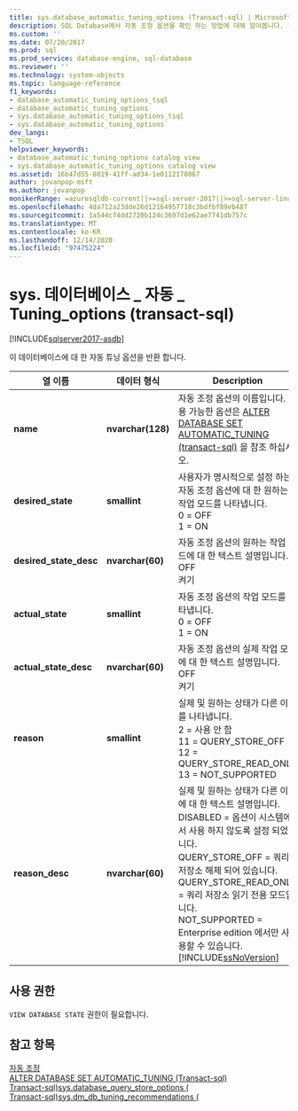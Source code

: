 ```yaml
---
title: sys.database_automatic_tuning_options (Transact-sql) | Microsoft Docs
description: SQL Database에서 자동 조정 옵션을 확인 하는 방법에 대해 알아봅니다. 필요한 권한을 확인 하 고 사용 가능한 추가 리소스를 확인 합니다.
ms.custom: ''
ms.date: 07/20/2017
ms.prod: sql
ms.prod_service: database-engine, sql-database
ms.reviewer: ''
ms.technology: system-objects
ms.topic: language-reference
f1_keywords:
- database_automatic_tuning_options_tsql
- database_automatic_tuning_options
- sys.database_automatic_tuning_options_tsql
- sys.database_automatic_tuning_options
dev_langs:
- TSQL
helpviewer_keywords:
- database_automatic_tuning_options catalog view
- sys.database_automatic_tuning_options catalog view
ms.assetid: 16b47d55-8019-41ff-ad34-1e0112178067
author: jovanpop-msft
ms.author: jovanpop
monikerRange: =azuresqldb-current||>=sql-server-2017||>=sql-server-linux-2017||=azuresqldb-mi-current
ms.openlocfilehash: 4da712a23dde26d12164957718c3bdfbf89eb487
ms.sourcegitcommit: 1a544cf4dd2720b124c3697d1e62ae7741db757c
ms.translationtype: MT
ms.contentlocale: ko-KR
ms.lasthandoff: 12/14/2020
ms.locfileid: "97475224"
---
```

# <a name="sysdatabase_automatic_tuning_options-transact-sql"></a>sys. 데이터베이스 \_ 자동 \_ Tuning_options (transact-sql)
[!INCLUDE[sqlserver2017-asdb](../../includes/applies-to-version/sqlserver2017-asdb.md)]

  이 데이터베이스에 대 한 자동 튜닝 옵션을 반환 합니다.  

|열 이름|데이터 형식|Description|  
|-----------------|---------------|-----------------|  
|**name**|**nvarchar(128)**|자동 조정 옵션의 이름입니다. 사용 가능한 옵션은 [ALTER DATABASE SET AUTOMATIC_TUNING &#40;transact-sql&#41;](../../t-sql/statements/alter-database-transact-sql-set-options.md) 을 참조 하십시오.|  
|**desired_state**|**smallint**|사용자가 명시적으로 설정 하는 자동 조정 옵션에 대 한 원하는 작업 모드를 나타냅니다.<br />0 = OFF<br />1 = ON|  
|**desired_state_desc**|**nvarchar(60)**|자동 조정 옵션의 원하는 작업 모드에 대 한 텍스트 설명입니다.<br />OFF<br />켜기|  
|**actual_state**|**smallint**|자동 조정 옵션의 작업 모드를 나타냅니다.<br />0 = OFF<br />1 = ON|  
|**actual_state_desc**|**nvarchar(60)**|자동 조정 옵션의 실제 작업 모드에 대 한 텍스트 설명입니다.<br />OFF<br />켜기|  
|**reason**|**smallint**|실제 및 원하는 상태가 다른 이유를 나타냅니다.<br />2 = 사용 안 함<br />11 = QUERY_STORE_OFF<br />12 = QUERY_STORE_READ_ONLY<br />13 = NOT_SUPPORTED|   
|**reason_desc**|**nvarchar(60)**|실제 및 원하는 상태가 다른 이유에 대 한 텍스트 설명입니다.<br />DISABLED = 옵션이 시스템에서 사용 하지 않도록 설정 되었습니다.<br />QUERY_STORE_OFF = 쿼리 저장소 해제 되어 있습니다.<br />QUERY_STORE_READ_ONLY = 쿼리 저장소 읽기 전용 모드입니다.<br />NOT_SUPPORTED = Enterprise edition 에서만 사용할 수 있습니다. [!INCLUDE[ssNoVersion](../../includes/ssnoversion-md.md)]| 
  
## <a name="permissions"></a>사용 권한  
 `VIEW DATABASE STATE` 권한이 필요합니다.  
  
## <a name="see-also"></a>참고 항목  
 [자동 조정](../../relational-databases/automatic-tuning/automatic-tuning.md)   
 [ALTER DATABASE SET AUTOMATIC_TUNING &#40;Transact-sql&#41;](../../t-sql/statements/alter-database-transact-sql-set-options.md)   
 [Transact-sql&#41;sys.database_query_store_options &#40;](../../relational-databases/system-catalog-views/sys-database-query-store-options-transact-sql.md)   
 [Transact-sql&#41;sys.dm_db_tuning_recommendations &#40;](../../relational-databases/system-dynamic-management-views/sys-dm-db-tuning-recommendations-transact-sql.md)   
 
